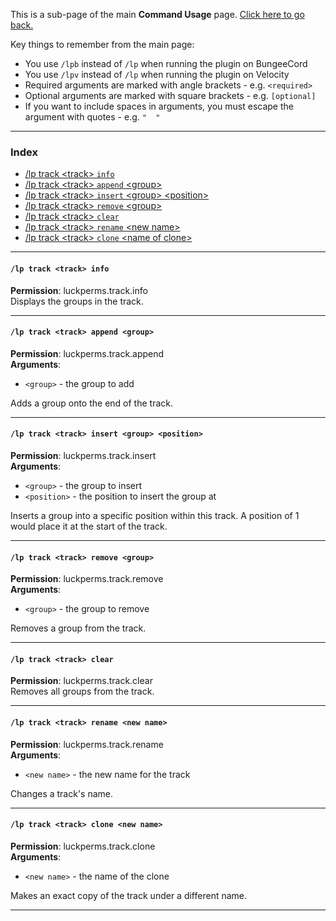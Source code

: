 This is a sub-page of the main **Command Usage** page. [Click here to go back.](https://github.com/lucko/LuckPerms/wiki/Command-Usage)

Key things to remember from the main page:

* You use `/lpb` instead of `/lp` when running the plugin on BungeeCord
* You use `/lpv` instead of `/lp` when running the plugin on Velocity
* Required arguments are marked with angle brackets - e.g. `<required>`
* Optional arguments are marked with square brackets - e.g. `[optional]`
* If you want to include spaces in arguments, you must escape the argument with quotes - e.g. `"  "`

___

### Index
*  [/lp track \<track\> `info`](#lp-track-track-info)
*  [/lp track \<track\> `append` \<group\>](#lp-track-track-append)
*  [/lp track \<track\> `insert` \<group\> \<position\>](#lp-track-track-insert)
*  [/lp track \<track\> `remove` \<group\>](#lp-track-track-remove)
*  [/lp track \<track\> `clear`](#lp-track-track-clear)
*  [/lp track \<track\> `rename` \<new name\>](#lp-track-track-rename)
*  [/lp track \<track\> `clone` \<name of clone\>](#lp-track-track-clone)

___
#### `/lp track <track> info`  
**Permission**: luckperms.track.info  
Displays the groups in the track.

___
#### `/lp track <track> append <group>`  
**Permission**: luckperms.track.append  
**Arguments**:  
* `<group>` - the group to add

Adds a group onto the end of the track.

___
#### `/lp track <track> insert <group> <position>`  
**Permission**: luckperms.track.insert  
**Arguments**:  
* `<group>` - the group to insert
* `<position>` - the position to insert the group at

Inserts a group into a specific position within this track. A position of 1 would place it at the start of the track.

___
#### `/lp track <track> remove <group>`  
**Permission**: luckperms.track.remove  
**Arguments**:  
* `<group>` - the group to remove

Removes a group from the track.

___
#### `/lp track <track> clear`  
**Permission**: luckperms.track.clear  
Removes all groups from the track.

___
#### `/lp track <track> rename <new name>`  
**Permission**: luckperms.track.rename  
**Arguments**:  
* `<new name>` - the new name for the track

Changes a track's name.

___
#### `/lp track <track> clone <new name>`  
**Permission**: luckperms.track.clone  
**Arguments**:  
* `<new name>` - the name of the clone

Makes an exact copy of the track under a different name.

___